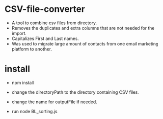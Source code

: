 # CSV-file-converter

- A tool to combine csv files from directory.
- Removes the duplicates and extra columns that are not needed for the import.
- Capitalizes First and Last names.
- Was used to migrate large amount of contacts from one email marketing platform to another.


# install

- npm install
- change the directoryPath to the directory containing CSV files.
- change the name for outputFile if needed.

- run node BL_sorting.js  